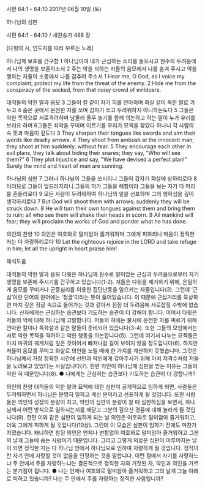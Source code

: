 시편 64:1 - 64:10 
2017년 06월 10일 (토)

하나님의 심판



시편 64:1 - 64:10 / 새찬송가 488 장


[다윗의 시, 인도자를 따라 부르는 노래]

하나님께 보호를 간구함
1 하나님이여 내가 근심하는 소리를 들으시고 원수의 두려움에서 나의 생명을 보존하소서 2 주는 악을 꾀하는 자들의 음모에서 나를 숨겨 주시고 악을 행하는 자들의 소동에서 나를 감추어 주소서
1 Hear me, O God, as I voice my complaint; protect my life from the threat of the enemy. 2 Hide me from the conspiracy of the wicked, from that noisy crowd of evildoers.

대적들의 악한 말과 음모
3 그들이 칼 같이 자기 혀를 연마하며 화살 같이 독한 말로 겨누고 4 숨은 곳에서 온전한 자를 쏘며 갑자기 쏘고 두려워하지 아니하는도다 5 그들은 악한 목적으로 서로격려하며 남몰래 올무 놓기를 함께 의논하고 하는 말이 누가 우리를 보리요 하며 6그들은 죄악을 꾸미며 이르기를 우리가 묘책을 찾았다 하나니 각 사람의 속 뜻과 마음이 깊도다
3 They sharpen their tongues like swords and aim their words like deadly arrows. 4 They shoot from ambush at the innocent man; they shoot at him suddenly, without fear. 5 They encourage each other in evil plans, they talk about hiding their snares; they say, "Who will see them?" 6 They plot injustice and say, "We have devised a perfect plan!" Surely the mind and heart of man are cunning.

하나님의 심판
7 그러나 하나님이 그들을 쏘시리니 그들이 갑자기 화살에 상하리로다 8 이러므로 그들이 엎드러지리니 그들의 혀가 그들을 해함이라 그들을 보는 자가 다 머리를 흔들리로다 9 모든 사람이 두려워하여 하나님의 일을 선포하며 그의 행하심을 깊이 생각하리로다
7 But God will shoot them with arrows; suddenly they will be struck down. 8 He will turn their own tongues against them and bring them to ruin; all who see them will shake their heads in scorn. 9 All mankind will fear; they will proclaim the works of God and ponder what he has done.

의인의 찬양
10 의인은 여호와로 말미암아 즐거워하며 그에게 피하리니 마음이 정직한 자는 다 자랑하리로다
10 Let the righteous rejoice in the LORD and take refuge in him; let all the upright in heart praise him!

해석도움





대적들의 악한 말과 음모
다윗은 하나님께 원수로 말미암는 근심과 두려움으로부터 자기 생명을 보존해 주시기를 간구하고 있습니다(1-2). 저들은 다윗을 제거하기 위해, 은밀하게 음모를 꾸미거나 군중심리를 이용한 집단난동을 일으키는 자들입니다(3). 그런데 ‘근심’이란 단어의 원어에는 ‘정글’이라는 뜻이 들어있습니다. 이 때문에 근심거리를 묵상하면 마치 깊은 정글 속으로 들어가는 것과 같아서 점점 더 두려움에 사로잡힐 수밖에 없습니다. 신자에게는 근심하는 습관보다 기도하는 습관이 더 강해야 합니다. 이어서 다윗은 저들의 악에 대해 하나님께 고발합니다. 저들의 혀에는 불시에 온전한 자를 찌르기 위해 연마한 칼이나 독화살과 같은 말들이 준비되어 있습니다(3-4). 또한 그들의 모임에서는 서로 악한 목적을 격려하고 악한 행동을 의논합니다(5). 그런데 여기서 나누는 묘책들은 마치 마귀의 궤계처럼 깊은 것이어서 빠져나갈 길이 보이지 않을 정도입니다(6). 하지만 저들이 음모를 꾸미고 화살로 의인을 노릴 때에 한 가지를 계산하지 못했습니다. 그것은 하나님께서 가장 정확한 시간에 선인과 악인에게 갚아주시기 위해 마치 저격수처럼 저들을 노려보고 있었다는 사실입니다(7). 한편 악인이 하나님께 심판을 받는 이유는 그들의 악한 혀 때문입니다(8).
● 나에게는 근심하는 습관보다 기도하는 습관이 더 강합니까?

의인의 찬양
대적들의 악한 말과 묘책에 대한 심판이 공개적으로 임하게 되면, 사람들은 두려워하면서 하나님은 분명히 일하고 계신 분이라고 선포하게 될 것입니다. 또한 사람들은 의인의 성장의 분량이 차고, 악인의 심판의 분량이 찰 때 심판하심을 보면서, 하나님께서 어떤 방식으로 일하시는지를 깨닫고 그분의 깊으신 경륜에 대해 놀라게 될 것입니다(9). 한편 이와 같은 심판이 임하게 되는 날 의인은 여호와로 말미암아 즐거워하고, 더욱 그에게 피하게 될 것입니다(10상). 그런데 이 모습은 심판이 임하기 전에도 마찬가지였습니다. 왜냐하면 참된 의인은 언제나 변함없이 여호와로 말미암아 즐거워하고 그분의 날개 그늘에 숨는 사람이기 때문입니다. 그리고 그렇게 의로운 심판이 이루어지는 날이 되면 정직한 자는 다 하나님 안에서 하나님으로 인하여 자랑하게 될 것입니다. 정직이란 자기 안에 자랑할 것이 없음을
인정하는 것을 말합니다. 이런 점에서 자기를 자랑하느냐 주 안에서 주를 자랑하느냐는 결론적으로 정직한 자와 거짓된 자, 악인과 의인을 가르는 분기점이 됩니다.
● 나는 언제나 여호와로 말미암아 즐거워하고 그의 날개 그늘 아래로 피하고 있습니까? 나는 주 안에서 주를 자랑하는 정직한 사람입니까?